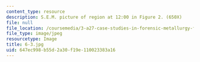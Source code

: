 ```yaml
---
content_type: resource
description: S.E.M. picture of region at 12:00 in Figure 2. (650X)
file: null
file_location: /coursemedia/3-a27-case-studies-in-forensic-metallurgy-fall-2007/647ec998b55d2a30f19e110023383a16_6-3.jpg
file_type: image/jpeg
resourcetype: Image
title: 6-3.jpg
uid: 647ec998-b55d-2a30-f19e-110023383a16
---
```

